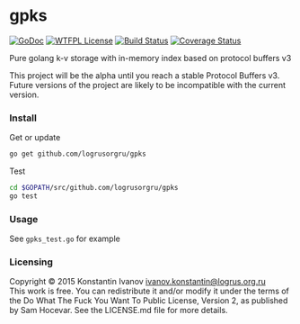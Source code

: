 gpks
=====

[![GoDoc](https://godoc.org/github.com/logrusorgru/gpks?status.svg)](https://godoc.org/github.com/logrusorgru/gpks)
[![WTFPL License](https://img.shields.io/badge/license-wtfpl-blue.svg)](http://www.wtfpl.net/about/)
[![Build Status](https://travis-ci.org/logrusorgru/gpks.svg)](https://travis-ci.org/logrusorgru/gpks)
[![Coverage Status](https://coveralls.io/repos/logrusorgru/gpks/badge.svg?branch=master)](https://coveralls.io/r/logrusorgru/gpks?branch=master)

Pure golang k-v storage with in-memory index based on protocol buffers v3

This project will be the alpha until you reach a stable Protocol Buffers v3.
Future versions of the project are likely to be incompatible with the current version.

### Install

Get or update

```bash
go get github.com/logrusorgru/gpks
```

Test

```bash
cd $GOPATH/src/github.com/logrusorgru/gpks
go test
```

### Usage

See `gpks_test.go` for example

### Licensing

Copyright &copy; 2015 Konstantin Ivanov <ivanov.konstantin@logrus.org.ru>  
This work is free. You can redistribute it and/or modify it under the
terms of the Do What The Fuck You Want To Public License, Version 2,
as published by Sam Hocevar. See the LICENSE.md file for more details.